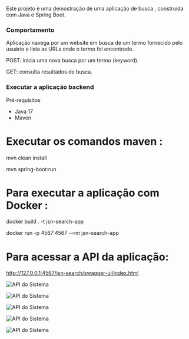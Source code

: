 

Este projeto é uma demostração de uma aplicação de busca , construída com Java e Spring Boot.


### Comportamento

Aplicação navega por um website em busca de um termo fornecido
pelo usuário e lista as URLs onde o termo foi encontrado.

POST: inicia uma nova busca por um termo (keyword).

GET: consulta resultados de busca.



### Executar a aplicação backend 

Pré-requisitos

 -  Java 17
 -  Maven



# Executar os comandos maven :

 mvn clean install
   
 mvn spring-boot:run
 
 
 
# Para executar a aplicação com Docker :
 
 docker build . -t jsn-search-app

 docker run  -p 4567:4567 --rm jsn-search-app 
 


# Para acessar a API da aplicação:
http://127.0.0.1:4567/jsn-search/swagger-ui/index.html

![API do Sistema](dir/imag0.png)

![API do Sistema](dir/imag1.png)

![API do Sistema](dir/imag2.png)

![API do Sistema](dir/imag3.png)

![API do Sistema](dir/imag4.png)
